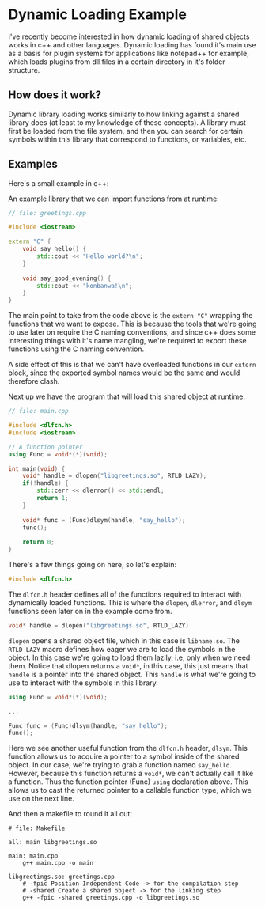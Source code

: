 Dynamic Loading Example
=======================

I've recently become interested in how dynamic loading of shared objects works in c++ and other languages.
Dynamic loading has found it's main use as a basis for plugin systems for applications like notepad++ for example, which
loads plugins from dll files in a certain directory in it's folder structure.

## How does it work?

Dynamic library loading works similarly to how linking against a shared library does (at least to my knowledge of these concepts).
A library must first be loaded from the file system, and then you can search for certain symbols within
this library that correspond to functions, or variables, etc.

## Examples

Here's a small example in c++:

An example library that we can import functions from at runtime:

```cpp
// file: greetings.cpp

#include <iostream>

extern "C" {
    void say_hello() {
        std::cout << "Hello world?\n";
    }
    
    void say_good_evening() {
        std::cout << "konbanwa!\n";
    }
}
```

The main point to take from the code above is the `extern "C"` wrapping the functions that we want to expose.
This is because the tools that we're going to use later on require the C naming conventions, and since c++ does some
interesting things with it's name mangling, we're required to export these functions using the C naming convention. 

A side effect of this is that we can't have overloaded functions in our `extern` block, since the exported symbol names
would be the same and would therefore clash.

Next up we have the program that will load this shared object at runtime:

```cpp
// file: main.cpp

#include <dlfcn.h>
#include <iostream>

// A function pointer
using Func = void*(*)(void);

int main(void) {
    void* handle = dlopen("libgreetings.so", RTLD_LAZY);
    if(!handle) {
        std::cerr << dlerror() << std::endl;
        return 1;
    }
    
    void* func = (Func)dlsym(handle, "say_hello");
    func();
    
    return 0;
}
```

There's a few things going on here, so let's explain:

```cpp
#include <dlfcn.h>
```

The `dlfcn.h` header defines all of the functions required to interact with dynamically loaded functions.
This is where the `dlopen`, `dlerror`, and `dlsym` functions seen later on in the example come from.

```cpp
void* handle = dlopen("libgreetings.so", RTLD_LAZY)
```

`dlopen` opens a shared object file, which in this case is `libname.so`. The `RTLD_LAZY` macro defines how
eager we are to load the symbols in the object. In this case we're going to load them lazily, i.e, only when
we need them. Notice that dlopen returns a `void*`, in this case, this just means that `handle` is a pointer into the 
shared object. This `handle` is what we're going to use to interact with the symbols in this library.

```cpp
using Func = void*(*)(void);

...

Func func = (Func)dlsym(handle, "say_hello");
func();
```

Here we see another useful function from the `dlfcn.h` header, `dlsym`. This function allows us to acquire a pointer
to a symbol inside of the shared object. In our case, we're trying to grab a function named `say_hello`. However, because this
function returns a `void*`, we can't actually call it like a function. Thus the function pointer (Func) `using` declaration
above. This allows us to cast the returned pointer to a callable function type, which we use on the next line.


And then a makefile to round it all out:

```make
# file: Makefile

all: main libgreetings.so

main: main.cpp
    g++ main.cpp -o main
    
libgreetings.so: greetings.cpp
    # -fpic Position Independent Code -> for the compilation step
    # -shared Create a shared object -> for the linking step
    g++ -fpic -shared greetings.cpp -o libgreetings.so
```